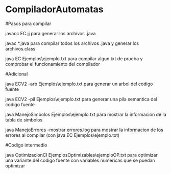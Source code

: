 # CompiladorAutomatas

#Pasos para compilar


javacc EC.jj para generar los archivos .java

javac *.java para compilar todos los archivos .java y generar los archivos.class

java EC Ejemplos\ejemplo.txt para compilar algun txt de prueba y comprobar el funcionamiento del compilador



#Adicional

java ECV2 -arb Ejemplos\ejemplo.txt para generar un arbol del codigo fuente

java ECV2 -pil Ejemplos\ejemplo.txt para generar una pila semantica del codigo fuente

java ManejoSimbolos Ejemplos\ejemplo.txt para mostrar la informacion de la tabla de simbolos 

java ManejoErrores -mostrar errores.log para mostrar la informacion de los errores al compilar (con java EC Ejemplos\ejemplo.txt)



#Codigo intermedio

java OptimizacionCI EjemplosOptimizables\ejemploOP.txt para optimizar una variante del codigo fuente con variables numericas que se puedan optimizar

